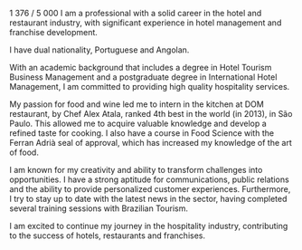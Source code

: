 
1 376 / 5 000
I am a professional with a solid career in the hotel and restaurant industry, with significant experience in hotel management and franchise development.

I have dual nationality, Portuguese and Angolan.

With an academic background that includes a degree in Hotel Tourism Business Management and a postgraduate degree in International Hotel Management, I am committed to providing high quality hospitality services.

My passion for food and wine led me to intern in the kitchen at DOM restaurant, by Chef Alex Atala, ranked 4th best in the world (in 2013), in São Paulo.
This allowed me to acquire valuable knowledge and develop a refined taste for cooking. I also have a course in Food Science with the Ferran Adrià seal of approval, which has increased my knowledge of the art of food.

I am known for my creativity and ability to transform challenges into opportunities.
I have a strong aptitude for communications, public relations and the ability to provide personalized customer experiences.
Furthermore, I try to stay up to date with the latest news in the sector, having completed several training sessions with Brazilian Tourism.

I am excited to continue my journey in the hospitality industry, contributing to the success of hotels, restaurants and franchises.

